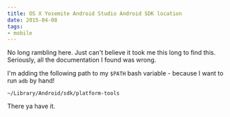 ```yaml
---
title: OS X Yosemite Android Studio Android SDK location
date: 2015-04-08
tags:
- mobile
---
```

No long rambling here.  Just can't believe it took me this long to find this.  Seriously, all the documentation I found was wrong.

<!--more-->

I'm adding the following path to my `$PATH` bash variable - because I want to run `adb` by hand!

    ~/Library/Android/sdk/platform-tools

There ya have it.
